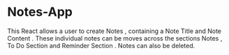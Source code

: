 # Notes-App

This React allows a user to create Notes , containing a Note Title and Note Content .
These individual notes can be moves across the sections Notes , To Do Section and Reminder Section . 
Notes can also be deleted.
